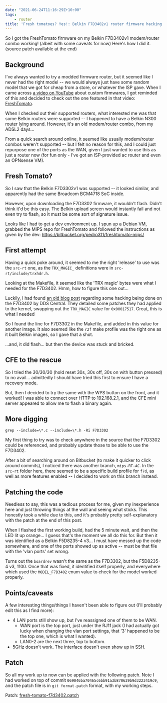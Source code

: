 ```yaml
---
date: "2021-06-24T11:16:29Z+10:00"
tags: 
    - router
title: 'Fresh tomatoes? Yes!: Belkin F7D3402v1 router firmware hacking'
---
```


So I got the FreshTomato firmware on my Belkin F7D3402v1 modem/router combo working! (albeit with some caveats for now) Here's how I did it. (source patch available at the end)

## Background

I've always wanted to try a modded firmware router, but it seemed like I never had the right model -- we would always just have some random model that we got for cheap from a store, or whatever the ISP gave. When I came across [a video on YouTube](https://www.youtube.com/watch?v=qDb0Wgm5sk0) about custom firmwares, I got reminded of this and decided to check out the one featured in that video: [FreshTomato](http://freshtomato.org/).

When I checked out their supported routers, what interested me was that some Belkin routers were supported -- I happened to have a Belkin N300 router lying around. However, it's an old modem/router combo, from my ADSL2 days...

From a quick search around online, it seemed like usually modem/router combos weren't supported -- but I felt no reason for this, and I could just repurpose one of the ports as the WAN, given I just wanted to use this as just a router now (for fun only - I've got an ISP-provided ac router and even an OPNsense VM).

## Fresh Tomato?

So I saw that the Belkin F7D3302v1 was supported -- it looked similar, and apparently had the same Broadcom BCM4718 SoC inside.

However, upon downloading the F7D3302 firmware, it wouldn't flash. Didn't think it'd be this easy. The Belkin upload screen would instantly fail and not even try to flash, so it must be some sort of signature issue.

Looks like I had to get a dev environment up. I spun up a Debian VM, grabbed the MIPS repo for FreshTomato and followed the instructions as given by the dev: <https://bitbucket.org/pedro311/freshtomato-mips/>

## First attempt

Having a quick poke around, it seemed to me the right 'release' to use was the `src-rt` one, as the `TRX_MAGIC_` definitions were in `src-rt/include/trxhdr.h`.

Looking at the Makefile, it seemed like the 'TRX magic' bytes were what I needed for the F7D3402. Hmm, how to figure this one out...

Luckily, I had found [an old blog post](https://ddscentral.org/2012/06/f7d3402_replacing_dd-wrt_with_openwrt/) regarding some hacking being done on the F7D3402 by DDS Central. They detailed some patches they had applied to the kernel, swapping out the `TRX_MAGIC` value for `0x00017517`. Great, this is what I needed

So I found the line for F7D3302 in the Makefile, and added in this value for another image. It also seemed like the `r2f` make profile was the right one as it built Belkin images, so I gave that a shot.

...and, it did flash... but then the device was stuck and bricked.

## CFE to the rescue

So I tried the 30/30/30 (hold reset 30s, 30s off, 30s on with button pressed) to no avail... admittedly I should have tried this first to ensure I have a recovery mode.

But, then I decided to try the same with the WPS button on the front, and it worked! I was able to connect over HTTP to 192.168.2.1, and the CFE mini server appeared to allow me to flash a binary again.

## More digging

`grep --include=\*.c --include=\*.h -Ri F7D3302`

My first thing to try was to check anywhere in the source that the F7D3302 could be referenced, and probably update those to be able to use the F7D3402.

After a bit of searching around on Bitbucket (to make it quicker to click around commits), I noticed there was another branch, `mips-RT-AC`. In the `src-rt` folder here, there seemed to be a specific build profile for `f7d`, as well as more features enabled -- I decided to work on this branch instead.

## Patching the code

Needless to say, this was a tedious process for me, given my inexperience here and just throwing things at the wall and seeing what sticks. This honestly took a while due to this, and it's probably pretty self-explanatory with the patch at the end of this post.

When I flashed the first working build, had the 5 minute wait, and then the LED lit up orange... I guess that's the moment we all do this for. But then it was identified as a Belkin F5D8235-4 v3... I must have messed up the code somewhere, and one of the ports showed up as active -- must be that file with the 'vlan ports' set wrong.

Turns out the `boardrev` wasn't the same as the F7D3302, but the F5D8235-4 v3, 1100. Once that was fixed, it identified itself properly, and everywhere which used the `MODEL_F7D3402` enum value to check for the model worked properly.

## Points/caveats

A few interesting things/things I haven't been able to figure out (I'll probably edit this as I find more):

- 4 LAN ports still show up, but I've reassigned one of them to be WAN.
    - WAN port is the top port, just under the RJ11 jack (I had actually got lucky when changing the vlan port settings, that '3' happened to be the top one, which is what I wanted).
    - LAN0-2 are the next three, top to bottom.
- 5GHz doesn't work. The interface doesn't even show up in SSH.

## Patch

So all my work up to now can be applied with the following patch. Note I had worked on top of commit `069046ba70465c6bb91a3b870629b9d3223419c9`, and the patch file is in `git format-patch` format, with my working steps.

Patch: [fresh-tomato-f7d3402.patch](/static/fresh-tomato-f7d3402.patch)